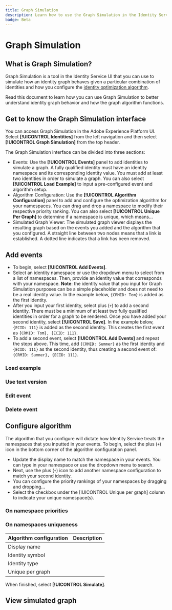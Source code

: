 ```yaml
---
title: Graph Simulation
description: Learn how to use the Graph Simulation in the Identity Service UI.
badge: Beta
---
```

# Graph Simulation

## What is Graph Simulation?

Graph Simulation is a tool in the Identity Service UI that you can use to simulate how an identity graph behaves given a particular combination of identities and how you configure the [identity optimization algorithm](./identity-optimization-algorithm.md).

Read this document to learn how you can use Graph Simulation to better understand identity graph behavior and how the graph algorithm functions.

## Get to know the Graph Simulation interface

You can access Graph Simulation in the Adobe Experience Platform UI. Select **[!UICONTROL Identities]** from the left navigation and then select **[!UICONTROL Graph Simulation]** from the top header.

The Graph Simulation interface can be divided into three sections:

* Events: Use the **[!UICONTROL Events]** panel to add identities to simulate a graph. A fully qualified identity must have an identity namespace and its corresponding identity value. You must add at least two identities in order to simulate a graph. You can also select **[!UICONTROL Load Example]** to input a pre-configured event and algorithm setup.
* Algorithm Configuration: Use the **[!UICONTROL Algorithm Configuration]** panel to add and configure the optimization algorithm for your namespaces. You can drag and drop a namespace to modify their respective priority ranking. You can also select **[!UICONTROL Unique Per Graph]** to determine if a namespace is unique, which means...
* Simulated Graph Viewer: The simulated graph viewer displays the resulting graph based on the events you added and the algorithm that you configured. A straight line between two nodes means that a link is established. A dotted line indicates that a link has been removed.

## Add events

* To begin, select **[!UICONTROL Add Events]**.
* Select an identity namespace or use the dropdown menu to select from a list of namespaces. Then, provide an identity value that corresponds with your namespace. **Note**: the identity value that you input for Graph Simulation purposes can be a simple placeholder and does not need to be a real identity value. In the example below, `{CRMID: Tom}` is added as the first identity.
* After you input your first identity, select plus (`+`) to add a second identity. There must be a minimum of at least two fully qualified identities in order for a graph to be rendered. Once you have added your second identity, select **[!UICONTROL Save]**. In the example below, `{ECID: 111}` is added as the second identity. This creates the first event as `{CRMID: Tom}, {ECID: 111}`.
* To add a second event, select **[!UICONTROL Add Events]** and repeat the steps above. This time, add `{CRMID: Summer}` as the first identity and `{ECID: 111}` as the second identity, thus creating a second event of: `{CRMID: Summer}, {ECID: 111}`.

### Load example

### Use text version

### Edit event

### Delete event

## Configure algorithm

The algorithm that you configure will dictate how Identity Service treats the namespaces that you inputted in your events. To begin, select the plus (`+`) icon in the bottom corner of the algorithm configuration panel.

* Update the display name to match the namespace in your events. You can type in your namespace or use the dropdown menu to search. 
* Next, use the plus (`+`) icon to add another namespace configuration to match your second identity.
* You can configure the priority rankings of your namespaces by dragging and dropping...
* Select the checkbox under the [!UICONTROL Unique per graph] column to indicate your unique namespace(s).

### On namespace priorities

### On namespaces uniqueness 

| Algorithm configuration | Description |
| --- | --- |
| Display name |
| Identity symbol |
| Identity type |
| Unique per graph |

When finished, select **[!UICONTROL Simulate]**.

## View simulated graph